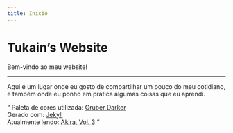 ```yaml
---
title: Início
---
```

<hgroup>
    <h1>Tukain&CloseCurlyQuote;s Website</h1>
    <p>Bem-vindo ao meu website!</p>
</hgroup>
<hr>
<p>
    Aqui é um lugar onde eu gosto de compartilhar um pouco do
    meu cotidiano, e também onde eu ponho em prática algumas
    coisas que eu aprendi.
</p>
<q>
    Paleta de cores utilizada:
    <a href="https://github.com/rexim/gruber-darker-theme">Gruber Darker</a><br>
    Gerado com: <a href="https://jekyllrb.com">Jekyll</a><br>
    Atualmente lendo: <a href="/books#akira-vol-3">Akira, Vol. 3</a>
</q>
